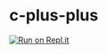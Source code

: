 # c-plus-plus
[![Run on Repl.it](https://repl.it/badge/github/SujonHossain1/c-plus-plus)](https://repl.it/github/SujonHossain1/c-plus-plus)